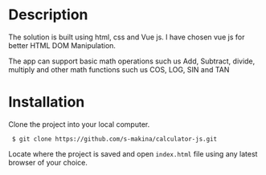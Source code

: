 # Description
The solution is built using html, css and Vue js. I have chosen vue js for better HTML DOM Manipulation.

The app can support basic math operations such us Add, Subtract, divide, multiply and other math functions such us COS, LOG, SIN and TAN 

# Installation
Clone the project into your local computer.
```
 $ git clone https://github.com/s-makina/calculator-js.git

```
Locate where the project is saved and open ```index.html``` file using any latest browser of your choice.


